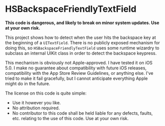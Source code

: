HSBackspaceFriendlyTextField
============================

**This code is dangerous, and likely to break on minor system updates.
Use at your own risk.**

This project shows how to detect when the user hits the backspace
key at the beginning of a `UITextField`. There is no publicly exposed
mechanism for doing this, so `HSBackspaceFriendlyTextField` uses some
runtime wizardry to subclass an internal UIKit class in order to detect
the backspace keypress.

This mechanism is obviously not Apple-approved. I have tested it on
iOS 5.0. I make no guarantee about compatibility with future iOS releases,
compatibility with the App Store Review Guidelines, or anything else. I've
tried to make it fail gracefully, but I cannot anticipate everything Apple
might do in the future.

The license on this code is quite simple:

 - Use it however you like.
 - No attribution required.
 - No contributor to this code shall be held liable for any defects, faults,
   etc. relating to the use of this code. Use at your own risk.